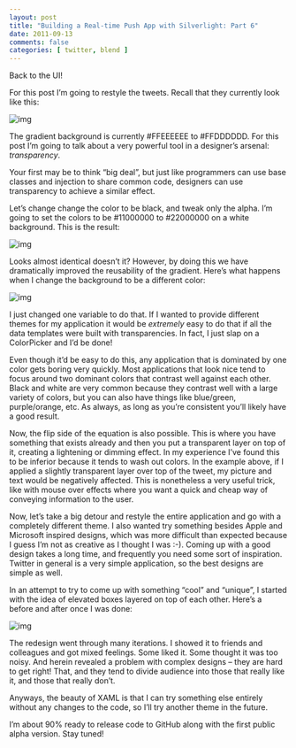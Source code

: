 ```yaml
---
layout: post
title: "Building a Real-time Push App with Silverlight: Part 6"
date: 2011-09-13
comments: false
categories: [ twitter, blend ]
---
```

Back to the UI!

For this post I’m going to restyle the tweets.  Recall that they currently look like this:

![img](http://lh4.ggpht.com/-ooxWWcVmX9w/Tm7icHgdN_I/AAAAAAAAAGo/wQ3qnvYAeWw/image_thumb2.png?imgmax=800)

The gradient background is currently #FFEEEEEE to #FFDDDDDD.  For this post I’m going to talk about a very powerful tool in a designer’s arsenal: *transparency*.

Your first may be to think “big deal”, but just like programmers can use base classes and injection to share common code, designers can use transparency to achieve a similar effect.

Let’s change change the color to be black, and tweak only the alpha.  I’m going to set the colors to be #11000000 to #22000000 on a white background.  This is the result:

![img](http://lh6.ggpht.com/-Ev-xA7pMsak/Tm7icnmllQI/AAAAAAAAAGw/xMZM3yNsGZA/image_thumb5.png?imgmax=800)

Looks almost identical doesn’t it?  However, by doing this we have dramatically improved the reusability of the gradient.  Here’s what happens when I change the background to be a different color:

![img](http://lh3.ggpht.com/-uPxkKsog7xU/Tm7ic2vJhpI/AAAAAAAAAG4/J-PMDfe_6EM/image_thumb8.png?imgmax=800)

I just changed one variable to do that.  If I wanted to provide different themes for my application it would be *extremely* easy to do that if all the data templates were built with transparencies.  In fact, I just slap on a ColorPicker and I’d be done!

Even though it’d be easy to do this, any application that is dominated by one color gets boring very quickly. Most applications that look nice tend to focus around two dominant colors that contrast well against each other. Black and white are very common because they contrast well with a large variety of colors, but you can also have things like blue/green, purple/orange, etc.  As always, as long as you’re consistent you’ll likely have a good result.

Now, the flip side of the equation is also possible.  This is where you have something that exists already and then you put a transparent layer on top of it, creating a lightening or dimming effect.  In my experience I’ve found this to be inferior because it tends to wash out colors.  In the example above, if I applied a slightly transparent layer over top of the tweet, my picture and text would be negatively affected.  This is nonetheless a very useful trick, like with mouse over effects where you want a quick and cheap way of conveying information to the user.

Now, let’s take a big detour and restyle the entire application and go with a completely different theme.  I also wanted try something besides Apple and Microsoft inspired designs, which was more difficult than expected because I guess I’m not as creative as I thought I was :-).  Coming up with a good design takes a long time, and frequently you need some sort of inspiration.  Twitter in general is a very simple application, so the best designs are simple as well.

In an attempt to try to come up with something “cool” and “unique”, I started with the idea of elevated boxes layered on top of each other.  Here’s a before and after once I was done:

![img](http://lh5.ggpht.com/-Mz_J4B2JDLM/Tm7idcOBx-I/AAAAAAAAAHA/7FGeCgmZzek/image_thumb11.png?imgmax=800)

The redesign went through many iterations.  I showed it to friends and colleagues and got mixed feelings.  Some liked it.  Some thought it was too noisy.  And herein revealed a problem with complex designs – they are hard to get right!  That, and they tend to divide audience into those that really like it, and those that really don’t.

Anyways, the beauty of XAML is that I can try something else entirely without any changes to the code, so I’ll try another theme in the future.

I’m about 90% ready to release code to GitHub along with the first public alpha version.  Stay tuned!
